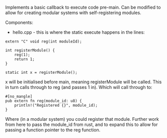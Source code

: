Implements a basic callback to execute code pre-main. Can be modified to allow for creating modular systems with
self-registering modules.

Components:

* hello.cpp - this is where the static execute happens in the lines:

```
extern "C" void reg(int moduleId);

int registerModule() {
	reg(1);
	return 1;
}

static int x = registerModule();

```

x will be initialised before main, meaning registerModule will be called. This in turn calls through to reg (and passes
1 in). Which will call through to:

```
#[no_mangle]
pub extern fn reg(module_id: u8) {
    println!("Registered {}", module_id);
}
```

Where (in a modular system) you could register that module. Further work from here to pass the module_id from rust, and
to expand this to allow for passing a function pointer to the reg function.